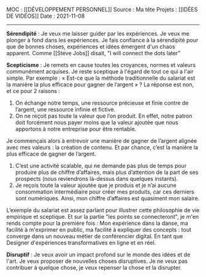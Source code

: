 MOC : [[DÉVELOPPEMENT PERSONNEL]]
Source : Ma tête
Projets : [[IDÉES DE VIDÉOS]]
Date : 2021-11-08
***

**Sérendipité** : Je veux me laisser guider par les expériences. Je veux me plonger à fond dans les expériences. Je fais confiance à la sérendipité pour que de bonnes choses, expériences et idées émergent d'un chaos apparent. Comme [[Steve Jobs]] disait, "I will connect the dots later"

**Scepticisme**  : Je remets en cause toutes les croyances, normes et valeurs communément acquises. Je reste sceptique à l'égard de tout ce qui a l'air simple. 
Par exemple : 
« Est-ce que la méthode traditionnelle du salariat est la manière la plus efficace pour gagner de l’argent » ? La réponse est non, et ce pour 2 raisons : 
1.  On échange notre temps, une ressource précieuse et finie contre de l’argent, une ressource infinie et fictive.
2.  On ne reçoit pas toute la valeur que l’on produit. En effet, notre patron doit forcément nous payer moins que la valeur ajoutée que nous apportons à notre entreprise pour être rentable. 

Je commençais alors à entrevoir une manière de gagner de l’argent alignée avec mes valeurs : la création de contenu. Et par chance, c’est la manière la plus efficace de gagner de l’argent. 
1.  C’est une activité scalable, qui ne demande pas plus de temps pour produire plus de chiffre d’affaires, mais plus d’attention de la part de ses prospects (nous reviendrons là-dessus dans quelques instants). 
2.  Je reçois toute la valeur ajoutée que je produis et je n’ai aucune consommation intermédiaire pour créer mes produits, car ces derniers sont numériques. Ainsi, mon chiffre d’affaires est quasiment mon salaire.

L’exemple du salariat est assez parlant pour illustrer cette philosophie de vie empirique et sceptique.
Et sur la partie "les points se connecteront", je m'en rends compte pour la première fois : Mon expérience dans la danse, ma facilité à m'exprimer en public, ma facilité à expliquer des concepts : tout converge dans un nouveau métier de conférencier digital. En tant que Designer d'expériences transformatives en ligne et en réel. 

**Disruptif** : Je veux avoir un impact profond sur le monde des idées et de l'art. Je veux proposer de nouvelles choses disruptives. Je ne veux pas contribuer à quelque chose, je veux repenser la chose et la disrupter. 